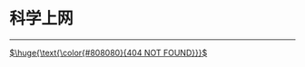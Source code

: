 # 科学上网

****

<a href="http://tntv2.pro/auth/register?code=HsAool">
    $\huge{\text{\color{#808080}{404 NOT FOUND}}}$
</a>